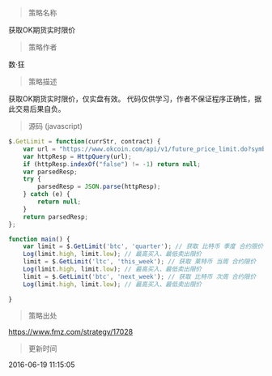 
> 策略名称

获取OK期货实时限价

> 策略作者

数·狂

> 策略描述

获取OK期货实时限价，仅实盘有效。
代码仅供学习，作者不保证程序正确性，据此交易后果自负。



> 源码 (javascript)

``` javascript
$.GetLimit = function(currStr, contract) {
    var url = "https://www.okcoin.com/api/v1/future_price_limit.do?symbol=" + currStr + "_usd&contract_type=" + contract;
    var httpResp = HttpQuery(url);
    if (httpResp.indexOf("false") != -1) return null;
    var parsedResp;
    try {
        parsedResp = JSON.parse(httpResp);
    } catch (e) {
        return null;
    }
    return parsedResp;
};

function main() {
    var limit = $.GetLimit('btc', 'quarter'); // 获取 比特币 季度 合约限价
    Log(limit.high, limit.low); // 最高买入、最低卖出限价
    limit = $.GetLimit('ltc', 'this_week'); // 获取 莱特币 当周 合约限价
    Log(limit.high, limit.low); // 最高买入、最低卖出限价
    limit = $.GetLimit('btc', 'next_week'); // 获取 比特币 次周 合约限价
    Log(limit.high, limit.low); // 最高买入、最低卖出限价
    
}
```

> 策略出处

https://www.fmz.com/strategy/17028

> 更新时间

2016-06-19 11:15:05
